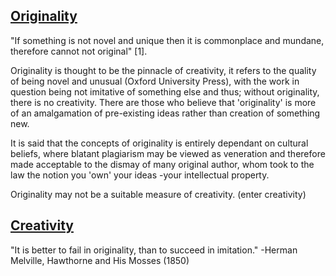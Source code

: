 ## [Originality](obsidian://open?vault=EPQ&file=1.%20Topics)
"If something is not novel and unique then it is commonplace and mundane, therefore cannot not original" $[1]$.

Originality is thought to be the pinnacle of creativity, it refers to the quality of being novel and unusual (Oxford University Press), with the work in question being not imitative of something else and thus; without originality, there is no creativity. There are those who believe that 'originality' is more of an amalgamation of pre-existing ideas rather than creation of something new.

It is said that the concepts of originality is entirely dependant on cultural beliefs, where blatant plagiarism may be viewed as veneration and therefore made acceptable to the dismay of many original author,  whom took to the law the notion you 'own' your ideas -your intellectual property.  


Originality may not be a suitable measure of creativity.
(enter creativity)



## [Creativity](obsidian://open?vault=EPQ&file=1.%20Topics)

"It is better to fail in originality, than to succeed in imitation."
-Herman Melville, Hawthorne and His Mosses (1850)
